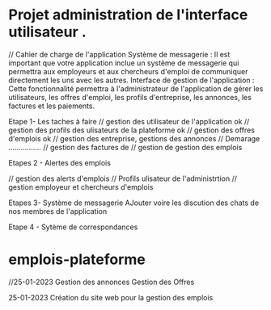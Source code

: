 # Projet administration de l'interface utilisateur .



// Cahier de charge de l'application
Système de messagerie : Il est important que votre application inclue un système de messagerie qui permettra aux employeurs et aux chercheurs d'emploi de communiquer directement les uns avec les autres.
Interface de gestion de l'application : Cette fonctionnalité permettra à l'administrateur de l'application de gérer les utilisateurs, les offres d'emploi, les profils d'entreprise, les annonces, les factures et les paiements.


      

   Etape 1- Les taches à faire
// gestion des utilisateur de l'application ok
// gestion des profils des ulisateurs de la plateforme ok
// gestion des offres d'emplois ok
// gestion des entreprise, gestions des annonces // Demarage ................
// gestion des factures de 
// gestion de gestion des emplois 
 


   Etapes 2 - Alertes des emplois

   // gestion des alerts d'emplois
   // Profils ulisateur de l'administrtion
   // gestion employeur et chercheurs d'emplois
   

   Etapes 3- Système de messagerie
   AJouter voire les discution des chats de nos membres de l'application


   Etape 4 -  Sytème de correspondances




# emplois-plateforme


//25-01-2023
Gestion des annonces
Gestion des Offres

25-01-2023
Création du site web pour la gestion des emplois
